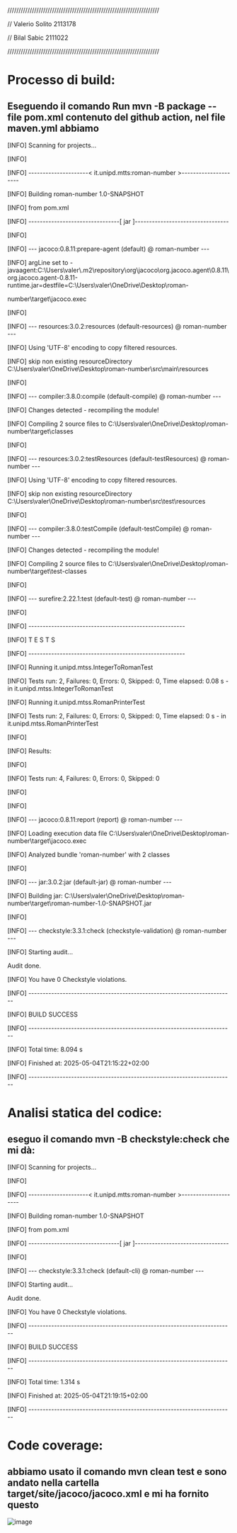 ////////////////////////////////////////////////////////////////////

// Valerio Solito 2113178

// Bilal Sabic 2111022

////////////////////////////////////////////////////////////////////

# Processo di build:
## Eseguendo il comando Run mvn -B package --file pom.xml contenuto del github action, nel file maven.yml abbiamo

[INFO] Scanning for projects...

[INFO]

[INFO] ---------------------< it.unipd.mtts:roman-number >---------------------

[INFO] Building roman-number 1.0-SNAPSHOT

[INFO]   from pom.xml

[INFO] --------------------------------[ jar ]---------------------------------

[INFO]

[INFO] --- jacoco:0.8.11:prepare-agent (default) @ roman-number ---

[INFO] argLine set to -javaagent:C:\\Users\\valer\\.m2\\repository\\org\\jacoco\\org.jacoco.agent\\0.8.11\\org.jacoco.agent-0.8.11-runtime.jar=destfile=C:\\Users\\valer\\OneDrive\\Desktop\\roman-

number\\target\\jacoco.exec

[INFO]

[INFO] --- resources:3.0.2:resources (default-resources) @ roman-number ---

[INFO] Using 'UTF-8' encoding to copy filtered resources.

[INFO] skip non existing resourceDirectory C:\Users\valer\OneDrive\Desktop\roman-number\src\main\resources

[INFO]

[INFO] --- compiler:3.8.0:compile (default-compile) @ roman-number ---

[INFO] Changes detected - recompiling the module!

[INFO] Compiling 2 source files to C:\Users\valer\OneDrive\Desktop\roman-number\target\classes

[INFO]

[INFO] --- resources:3.0.2:testResources (default-testResources) @ roman-number ---

[INFO] Using 'UTF-8' encoding to copy filtered resources.


[INFO] skip non existing resourceDirectory C:\Users\valer\OneDrive\Desktop\roman-number\src\test\resources

[INFO]

[INFO] --- compiler:3.8.0:testCompile (default-testCompile) @ roman-number ---

[INFO] Changes detected - recompiling the module!

[INFO] Compiling 2 source files to C:\Users\valer\OneDrive\Desktop\roman-number\target\test-classes

[INFO]

[INFO] --- surefire:2.22.1:test (default-test) @ roman-number ---

[INFO]

[INFO] -------------------------------------------------------

[INFO]  T E S T S


[INFO] -------------------------------------------------------

[INFO] Running it.unipd.mtss.IntegerToRomanTest

[INFO] Tests run: 2, Failures: 0, Errors: 0, Skipped: 0, Time elapsed: 0.08 s - in it.unipd.mtss.IntegerToRomanTest

[INFO] Running it.unipd.mtss.RomanPrinterTest

[INFO] Tests run: 2, Failures: 0, Errors: 0, Skipped: 0, Time elapsed: 0 s - in it.unipd.mtss.RomanPrinterTest

[INFO]

[INFO] Results:

[INFO]

[INFO] Tests run: 4, Failures: 0, Errors: 0, Skipped: 0

[INFO]

[INFO]

[INFO] --- jacoco:0.8.11:report (report) @ roman-number ---

[INFO] Loading execution data file C:\Users\valer\OneDrive\Desktop\roman-number\target\jacoco.exec

[INFO] Analyzed bundle 'roman-number' with 2 classes

[INFO]

[INFO] --- jar:3.0.2:jar (default-jar) @ roman-number ---

[INFO] Building jar: C:\Users\valer\OneDrive\Desktop\roman-number\target\roman-number-1.0-SNAPSHOT.jar

[INFO]

[INFO] --- checkstyle:3.3.1:check (checkstyle-validation) @ roman-number ---

[INFO] Starting audit...

Audit done.

[INFO] You have 0 Checkstyle violations.

[INFO] ------------------------------------------------------------------------

[INFO] BUILD SUCCESS

[INFO] ------------------------------------------------------------------------

[INFO] Total time:  8.094 s

[INFO] Finished at: 2025-05-04T21:15:22+02:00

[INFO] ------------------------------------------------------------------------


# Analisi statica del codice:
## eseguo il comando mvn -B checkstyle:check che mi dà:

[INFO] Scanning for projects...

[INFO]

[INFO] ---------------------< it.unipd.mtts:roman-number >---------------------

[INFO] Building roman-number 1.0-SNAPSHOT

[INFO]   from pom.xml

[INFO] --------------------------------[ jar ]---------------------------------

[INFO]

[INFO] --- checkstyle:3.3.1:check (default-cli) @ roman-number ---

[INFO] Starting audit...

Audit done.

[INFO] You have 0 Checkstyle violations.

[INFO] ------------------------------------------------------------------------

[INFO] BUILD SUCCESS

[INFO] ------------------------------------------------------------------------

[INFO] Total time:  1.314 s

[INFO] Finished at: 2025-05-04T21:19:15+02:00

[INFO] ------------------------------------------------------------------------

# Code coverage:
## abbiamo usato il comando mvn clean test e sono andato nella cartella target/site/jacoco/jacoco.xml e mi ha fornito questo

![image](https://github.com/user-attachments/assets/b452b7e2-9696-4746-ad44-1f6c55a76b7f)
